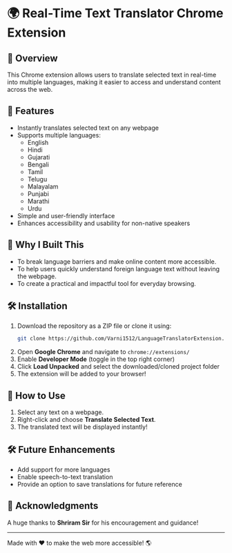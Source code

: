 # 🌍 Real-Time Text Translator Chrome Extension

## 🚀 Overview
This Chrome extension allows users to translate selected text in real-time into multiple languages, making it easier to access and understand content across the web.

## 🔧 Features
- Instantly translates selected text on any webpage
- Supports multiple languages:
  - English
  - Hindi
  - Gujarati
  - Bengali
  - Tamil
  - Telugu
  - Malayalam
  - Punjabi
  - Marathi
  - Urdu
- Simple and user-friendly interface
- Enhances accessibility and usability for non-native speakers

## 📌 Why I Built This
- To break language barriers and make online content more accessible.
- To help users quickly understand foreign language text without leaving the webpage.
- To create a practical and impactful tool for everyday browsing.

## 🛠 Installation
1. Download the repository as a ZIP file or clone it using:
   ```sh
   git clone https://github.com/Varni1512/LanguageTranslatorExtension.git
   ```
2. Open **Google Chrome** and navigate to `chrome://extensions/`
3. Enable **Developer Mode** (toggle in the top right corner)
4. Click **Load Unpacked** and select the downloaded/cloned project folder
5. The extension will be added to your browser!

## 🚀 How to Use
1. Select any text on a webpage.
2. Right-click and choose **Translate Selected Text**.
3. The translated text will be displayed instantly!

## 🛠 Future Enhancements
- Add support for more languages
- Enable speech-to-text translation
- Provide an option to save translations for future reference

## 🙏 Acknowledgments
A huge thanks to **Shriram Sir** for his encouragement and guidance!

---

Made with ❤️ to make the web more accessible! 🌎
